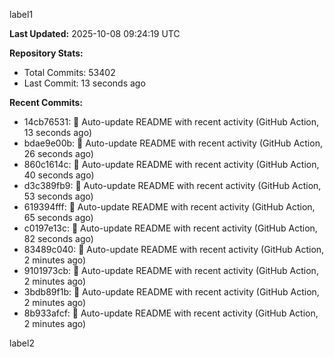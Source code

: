 
label1 
<!-- ACTIVITY_START -->
**Last Updated:** 2025-10-08 09:24:19 UTC

**Repository Stats:**
- Total Commits: 53402
- Last Commit: 13 seconds ago

**Recent Commits:**
- 14cb76531: 🤖 Auto-update README with recent activity (GitHub Action, 13 seconds ago)
- bdae9e00b: 🤖 Auto-update README with recent activity (GitHub Action, 26 seconds ago)
- 860c1614c: 🤖 Auto-update README with recent activity (GitHub Action, 40 seconds ago)
- d3c389fb9: 🤖 Auto-update README with recent activity (GitHub Action, 53 seconds ago)
- 619394fff: 🤖 Auto-update README with recent activity (GitHub Action, 65 seconds ago)
- c0197e13c: 🤖 Auto-update README with recent activity (GitHub Action, 82 seconds ago)
- 83489c040: 🤖 Auto-update README with recent activity (GitHub Action, 2 minutes ago)
- 9101973cb: 🤖 Auto-update README with recent activity (GitHub Action, 2 minutes ago)
- 3bdb89f1b: 🤖 Auto-update README with recent activity (GitHub Action, 2 minutes ago)
- 8b933afcf: 🤖 Auto-update README with recent activity (GitHub Action, 2 minutes ago)
<!-- ACTIVITY_END -->

label2
